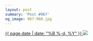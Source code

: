 ```yaml
---
layout: post
summary: 'Post #967'
og_image: 967-960.jpg
---
```


<p>
 <time>
  <a href="/967">
   {{ page.date | date: "%B %-d, %Y" }}
  </a>
 </time>
 <a href="/967">
  <img data-taken="10/10/2019" sizes="(min-width: 700px) 50vw, calc(100vw - 2rem)" src="{{ site.assets_url }}/967-480.jpg" srcset="{{ site.assets_url }}/967-240.jpg 240w, {{ site.assets_url }}/967-480.jpg 480w, {{ site.assets_url }}/967-720.jpg 720w, {{ site.assets_url }}/967-960.jpg 960w"/>
 </a>
</p>
